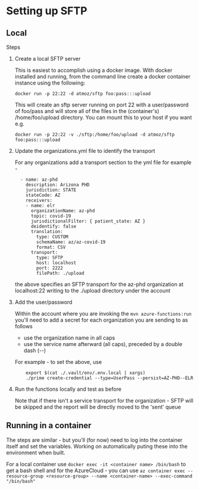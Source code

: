# Setting up SFTP

## Local

Steps

1. Create a local SFTP server
    
    This is easiest to accomplish using a docker image.  With docker installed and running, from the command line create a docker container instance using the following:
    ```
    docker run -p 22:22 -d atmoz/sftp foo:pass:::upload
    ```
    This will create an sftp server running on port 22 with a user/password of foo/pass and will store all of the files in the (container's) /home/foo/upload directory.  You can mount this to your host if you want e.g.

    ```
    docker run -p 22:22 -v ./sftp:/home/foo/upload -d atmoz/sftp foo:pass:::upload 
    ```
1.  Update the organizations.yml file to identify the transport

    For any organizations add a transport section to the yml file for example - 

    ```
      - name: az-phd
        description: Arizona PHD
        jurisdiction: STATE
        stateCode: AZ
        receivers:
        - name: elr
          organizationName: az-phd
          topic: covid-19
          jurisdictionalFilter: { patient_state: AZ }
          deidentify: false
          translation:
            type: CUSTOM
            schemaName: az/az-covid-19
            format: CSV
          transport:
            type: SFTP
            host: localhost
            port: 2222
            filePath: ./upload
    ```
    the above specifies an SFTP transport for the az-phd organization at localhost:22 writing to the ./upload directory under the account

1. Add the user/password

    Within the account where you are invoking the `mvn azure-functions:run` you'll need to add a secret for each organization you are sending to as follows

    * use the organization name in all caps
    * use the service name afterward (all caps), preceded by a double dash (--)

    For example - to set the above, use
    
    ```
        export $(cat ./.vault/env/.env.local | xargs)
        ./prime create-credential --type=UserPass --persist=AZ-PHD--ELR
    ```

1. Run the functions locally and test as before

    Note that if there isn't a service transport for the organization - SFTP will be skipped and the report will be directly moved to the 'sent' queue

## Running in a container

The steps are similar - but you'll (for now) need to log into the container itself and set the variables.  Working on automatically puting these into the environment when built.

For a local container use `docker exec -it <container name> /bin/bash` to get a bash shell and for the AzureCloud - you can use `az container exec --resource-group <resource-group> --name <container-name> --exec-command "/bin/bash"`